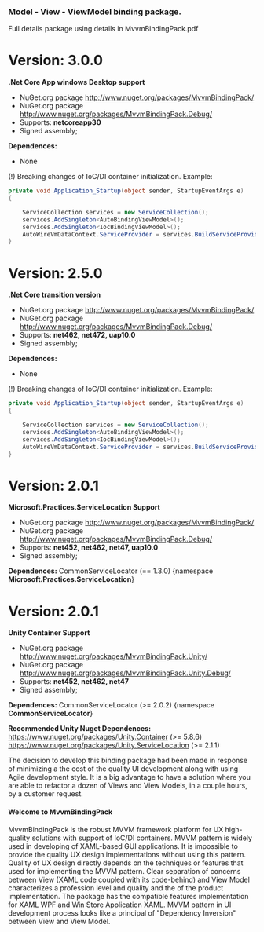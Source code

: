 ### Model - View - ViewModel binding package.

Full details package using details in MvvmBindingPack.pdf

# Version: 3.0.0

**.Net Core App  windows Desktop support**

- NuGet.org package http://www.nuget.org/packages/MvvmBindingPack/ 
- NuGet.org package http://www.nuget.org/packages/MvvmBindingPack.Debug/ 
- Supports: **netcoreapp30**
- Signed assembly;

**Dependences:**
 - None

(!) Breaking changes of IoC/DI container initialization. Example:
``` C#
private void Application_Startup(object sender, StartupEventArgs e)
{

    ServiceCollection services = new ServiceCollection();
    services.AddSingleton<AutoBindingViewModel>();
    services.AddSingleton<IocBindingViewModel>();
    AutoWireVmDataContext.ServiceProvider = services.BuildServiceProvider();
}
```
 

# Version: 2.5.0

**.Net Core transition version**
- NuGet.org package http://www.nuget.org/packages/MvvmBindingPack/ 
- NuGet.org package http://www.nuget.org/packages/MvvmBindingPack.Debug/ 
- Supports: **net462, net472, uap10.0**
- Signed assembly;

**Dependences:**
 - None

(!) Breaking changes of IoC/DI container initialization. Example:
``` C#
private void Application_Startup(object sender, StartupEventArgs e)
{

    ServiceCollection services = new ServiceCollection();
    services.AddSingleton<AutoBindingViewModel>();
    services.AddSingleton<IocBindingViewModel>();
    AutoWireVmDataContext.ServiceProvider = services.BuildServiceProvider();
}
```

# Version: 2.0.1

**Microsoft.Practices.ServiceLocation Support**
- NuGet.org package http://www.nuget.org/packages/MvvmBindingPack/ 
- NuGet.org package http://www.nuget.org/packages/MvvmBindingPack.Debug/ 
- Supports: **net452, net462, net47, uap10.0**
- Signed assembly;

**Dependences:**
CommonServiceLocator  (== 1.3.0) {namespace **Microsoft.Practices.ServiceLocation**}


# Version: 2.0.1

**Unity Container Support**

- NuGet.org package http://www.nuget.org/packages/MvvmBindingPack.Unity/ 
- NuGet.org package http://www.nuget.org/packages/MvvmBindingPack.Unity.Debug/ 
- Supports: **net452, net462, net47**
- Signed assembly;

**Dependences:**
 CommonServiceLocator (>= 2.0.2) {namespace **CommonServiceLocator**}
 
**Recommended Unity Nuget Dependences:**
https://www.nuget.org/packages/Unity.Container    (>= 5.8.6)
https://www.nuget.org/packages/Unity.ServiceLocation (>= 2.1.1)


The decision to develop this binding package had been made in response of minimizing a the cost of  the quality UI development along with using Agile development style. It is a big advantage to have a solution where you are able to refactor a dozen of Views and View Models, in a couple hours, by a customer request.

 
#### Welcome to MvvmBindingPack

MvvmBindingPack is the robust MVVM framework platform for UX high-quality solutions with support of IoC/DI containers. MVVM pattern is widely used in developing of XAML-based GUI applications. It is impossible to provide the quality UX design implementations without using this pattern. Quality of UX design directly depends on the techniques or features that used for implementing the MVVM pattern. Clear separation of concerns between View (XAML code coupled with its code-behind) and View Model characterizes a profession level and quality and the of the product implementation. The package has the compatible features implementation for XAML WPF and Win Store Application XAML.
MVVM pattern in UI development process looks like a principal of "Dependency Inversion" between  View and View Model.

 

